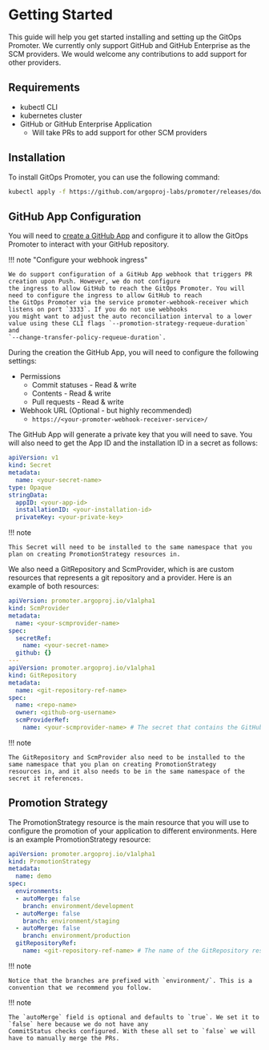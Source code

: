 # Getting Started

This guide will help you get started installing and setting up the GitOps Promoter. We currently only support
GitHub and GitHub Enterprise as the SCM providers. We would welcome any contributions to add support for other
providers.

## Requirements

* kubectl CLI
* kubernetes cluster
* GitHub or GitHub Enterprise Application
  * Will take PRs to add support for other SCM providers

## Installation

To install GitOps Promoter, you can use the following command:

```bash
kubectl apply -f https://github.com/argoproj-labs/promoter/releases/download/v0.0.1-rc1/install.yaml
```

## GitHub App Configuration

You will need to [create a GitHub App](https://docs.github.com/en/developers/apps/creating-a-github-app) and configure
it to allow the GitOps Promoter to interact with your GitHub repository.

!!! note "Configure your webhook ingress"

    We do support configuration of a GitHub App webhook that triggers PR creation upon Push. However, we do not configure
    the ingress to allow GitHub to reach the GitOps Promoter. You will need to configure the ingress to allow GitHub to reach 
    the GitOps Promoter via the service promoter-webhook-receiver which listens on port `3333`. If you do not use webhooks 
    you might want to adjust the auto reconciliation interval to a lower value using these CLI flags `--promotion-strategy-requeue-duration` and
    `--change-transfer-policy-requeue-duration`.

During the creation the GitHub App, you will need to configure the following settings:

* Permissions
  * Commit statuses - Read & write
  * Contents - Read & write
  * Pull requests - Read & write
* Webhook URL (Optional - but highly recommended)
  * `https://<your-promoter-webhook-receiver-service>/`

The GitHub App will generate a private key that you will need to save. You will also need to get the App ID and the
installation ID in a secret as follows:

```yaml
apiVersion: v1
kind: Secret
metadata:
  name: <your-secret-name>
type: Opaque
stringData:
  appID: <your-app-id>
  installationID: <your-installation-id>
  privateKey: <your-private-key>
```

!!! note 

    This Secret will need to be installed to the same namespace that you plan on creating PromotionStrategy resources in.

We also need a GitRepository and ScmProvider, which is are custom resources that represents a git repository and a provider. 
Here is an example of both resources:

```yaml
apiVersion: promoter.argoproj.io/v1alpha1
kind: ScmProvider
metadata:
  name: <your-scmprovider-name>
spec:
  secretRef:
    name: <your-secret-name>
  github: {}
---
apiVersion: promoter.argoproj.io/v1alpha1
kind: GitRepository
metadata:
  name: <git-repository-ref-name>
spec:
  name: <repo-name>
  owner: <github-org-username>
  scmProviderRef:
    name: <your-scmprovider-name> # The secret that contains the GitHub App configuration
```

!!! note 

    The GitRepository and ScmProvider also need to be installed to the same namespace that you plan on creating PromotionStrategy 
    resources in, and it also needs to be in the same namespace of the secret it references.

## Promotion Strategy

The PromotionStrategy resource is the main resource that you will use to configure the promotion of your application to different environments.
Here is an example PromotionStrategy resource:

```yaml
apiVersion: promoter.argoproj.io/v1alpha1
kind: PromotionStrategy
metadata:
  name: demo
spec:
  environments:
  - autoMerge: false
    branch: environment/development
  - autoMerge: false
    branch: environment/staging
  - autoMerge: false
    branch: environment/production
  gitRepositoryRef:
    name: <git-repository-ref-name> # The name of the GitRepository resource
```

!!! note 

    Notice that the branches are prefixed with `environment/`. This is a convention that we recommend you follow.

!!! note 

    The `autoMerge` field is optional and defaults to `true`. We set it to `false` here because we do not have any
    CommitStatus checks configured. With these all set to `false` we will have to manually merge the PRs.
